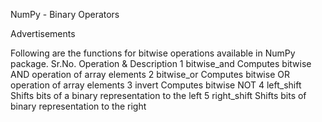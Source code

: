 
NumPy - Binary Operators

Advertisements


Following are the functions for bitwise operations available in NumPy package.
Sr.No.
Operation & Description
1
bitwise_and 
Computes bitwise AND operation of array elements
2
bitwise_or 
Computes bitwise OR operation of array elements
3
invert 
Computes bitwise NOT
4
left_shift 
Shifts bits of a binary representation to the left
5
right_shift 
Shifts bits of binary representation to the right


